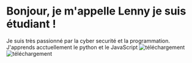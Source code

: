 # Bonjour, je  m'appelle Lenny je suis étudiant !

Je suis très passionné par la cyber securité et la programmation.
J'apprends acctuellement le python et le JavaScript
![téléchargement](https://github.com/user-attachments/assets/0a59a286-d570-4d11-a663-1a4e4ecd3747)
![téléchargement](https://github.com/user-attachments/assets/d25e2ad4-2f4d-454d-974a-e34afca21279)
